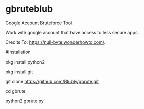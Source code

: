 # gbruteblub
Google Account Bruteforce Tool.

Work with google account that have access to less secure apps.

Credits To: https://null-byte.wonderhowto.com/.

#Installation

pkg install python2

pkg install git

git clone https://github.com/Blubly/gbrute.git

cd gbrute

python2 gbrute.py


